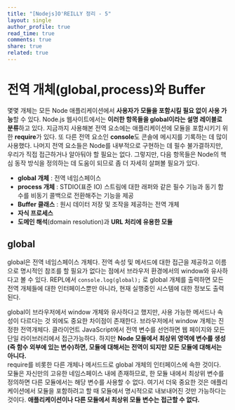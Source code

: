 ```yaml
---
title: "[Nodejs]O'REILLY 정리 - 5"
layout: single
author_profile: true
read_time: true
comments: true
share: true
related: true
---
```


# 전역 개체(global,process)와 Buffer
몇몇 개체는 모든 Node 애플리케이션에서 **사용자가 모듈을 포함시킬 필요 없이 사용 가능**할 수 있다. Node.js 웹사이트에서는 **이러한 항목들을 global이라는 설명 레이블로 분류**하고 있다. 지금까지 사용해본 전역 요소에는 애플리케이션에 모듈을 포함시키기 위한 **require**가 있다. 또 다른 전역 요소인 **console**도 콘솔에 메시지를 기록하는 데 많이 사용했다. 나머지 전역 요소들은 Node를 내부적으로 구현하는 데 필수 불가결하지만, 우리가 직접 접근하거나 알아둬야 할 필요는 없다. 그렇지만, 다음 항목들은 Node의 핵심 동작 방식을 정의하는 데 도움이 되므로 좀 더 자세히 살펴볼 필요가 있다.
* **global 개체** : 전역 네임스페이스
* **process 개체** : STDIO(표준 IO) 스트림에 대한 래퍼와 같은 필수 기능과 동기 함수를 비동기 콜백으로 전환해주는 기능을 제공
* **Buffer 클래스** : 원시 데이터 저장 및 조작을 제공하는 전역 개체
* **자식 프로세스**
* **도메인 해석**(domain resolution)과 **URL 처리에 유용한 모듈**

## global
global은 전역 네임스페이스 개체다. 전역 속성 및 메서드에 대한 접근을 제공하고 이름으로 명시적인 참조를 할 필요가 없다는 점에서 브라우저 환경에서의 window와 유사하다고 볼 수 있다. REPL에서 `console.log(global);` 로 global 개체를 출력하면 모든 전역 개체들에 대한 인터페이스뿐만 아니라, 현재 실행중인 시스템에 대한 정보도 출력된다.
    
global이 브라우저에서 window 개체와 유사하다고 했지만, 사용 가능한 메서드나 속성이 다르다는 것 외에도 중요한 차이점이 존재한다. 브라우저에서 window 개체는 진정한 전역개체다. 클라이언트 JavaScript에서 전역 변수를 선언하면 웹 페이지와 모든 단일 라이브러리에서 접근가능하다. 하지만 **Node 모듈에서 최상위 영역에 변수를 생성(즉 함수 외부에 있는 변수)하면, 모듈에 대해서는 전역이 되지만 모든 모듈에 대해서는 아니다.**   
require를 비롯한 다른 개체나 메서드드로 global 개체의 인터페이스에 속한 것이다.    
모듈은 자신만의 고유한 네임스페이스 내에 존재하므로, 한 모듈 내에서 최상위 변수를 정의하면 다른 모듈에서는 해당 변수를 사용할 수 없다. 여기서 더욱 중요한 것은 애플리케이션에서 모듈을 포함하려고 할 때 모듈에서 명시적으로 내보내어진 것만 가능하다는 것이다. **애플리케이션이나 다른 모듈에서 최상위 모듈 변수는 접근할 수 없다.**